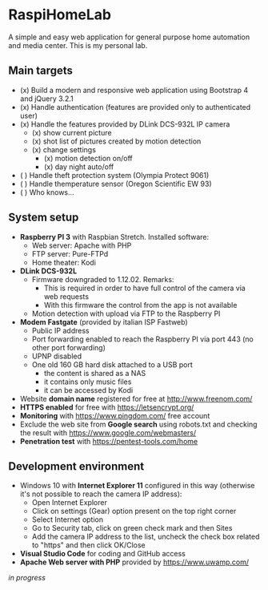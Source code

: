 # RaspiHomeLab
A simple and easy web application for general purpose home automation and media center. This is my personal lab.

## Main targets
- (x) Build a modern and responsive web application using Bootstrap 4 and jQuery 3.2.1
- (x) Handle authentication (features are provided only to authenticated user)
- (x) Handle the features provided by DLink DCS-932L IP camera
   - (x) show current picture
   - (x) shot list of pictures created by motion detection
   - (x) change settings
     - (x) motion detection on/off
     - (x) day night auto/off
- ( ) Handle theft protection system (Olympia Protect 9061)
- ( ) Handle themperature sensor (Oregon Scientific EW 93)
- ( ) Who knows...

## System setup
- **Raspberry PI 3** with Raspbian Stretch. Installed software:
  - Web server: Apache with PHP
  - FTP server: Pure-FTPd
  - Home theater: Kodi
- **DLink DCS-932L**
  - Firmware downgraded to 1.12.02. Remarks: 
    - This is required in order to have full control of the camera via web requests
    - With this firmware the control from the app is not available
  - Motion detection with upload via FTP to the Raspberry PI
- **Modem Fastgate** (provided by italian ISP Fastweb)
  - Public IP address
  - Port forwarding enabled to reach the Raspberry PI via port 443 (no other port forwarding)
  - UPNP disabled
  - One old 160 GB hard disk attached to a USB port
    - the content is shared as a NAS
    - it contains only music files
    - it can be accessed by Kodi
- Website **domain name** registered for free at http://www.freenom.com/
- **HTTPS enabled** for free with https://letsencrypt.org/
- **Monitoring** with https://www.pingdom.com/ free account
- Exclude the web site from **Google search** using robots.txt and checking the result with https://www.google.com/webmasters/ 
- **Penetration test** with https://pentest-tools.com/home

## Development environment
- Windows 10 with **Internet Explorer 11** configured in this way (otherwise it's not possible to reach the camera IP address):
  - Open Internet Explorer
  - Click on settings (Gear) option present on the top right corner
  - Select Internet option
  - Go to Security tab, click on green check mark and then Sites
  - Add the camera IP address to the list, uncheck the check box related to "https" and then click OK/Close
- **Visual Studio Code** for coding and GitHub access
- **Apache Web server with PHP** provided by https://www.uwamp.com/


*in progress*
